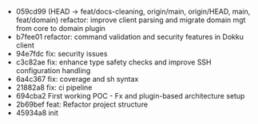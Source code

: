 * 059cd99 (HEAD -> feat/docs-cleaning, origin/main, origin/HEAD, main, feat/domain) refactor: improve client parsing and migrate domain mgt from core to domain plugin
* b7fee01 refactor: command validation and security features in Dokku client
* 94e7fdc fix: security issues
* c3c82ae fix: enhance type safety checks and improve SSH configuration handling
* 6a4c367 fix: coverage and sh syntax
* 21882a8 fix: ci pipeline
* 694cba2 First working POC - Fx and plugin-based architecture setup
* 2b69bef feat: Refactor project structure
* 45934a8 init
